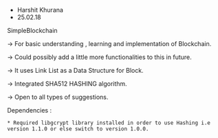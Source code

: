* Harshit Khurana
* 25.02.18

SimpleBlockchain

-> For basic understanding , learning and implementation of Blockchain.

-> Could possibly add a little more functionalities to this in future.

-> It uses Link List as a Data Structure for Block.

-> Integrated SHA512 HASHING algorithm.

-> Open to all types of suggestions.

Dependencies :
	
	* Required libgcrypt library installed in order to use Hashing i.e version 1.1.0 or else switch to version 1.0.0.
